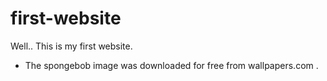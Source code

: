 # first-website
Well.. This is my first website. 

- The spongebob image was downloaded for free from wallpapers.com .